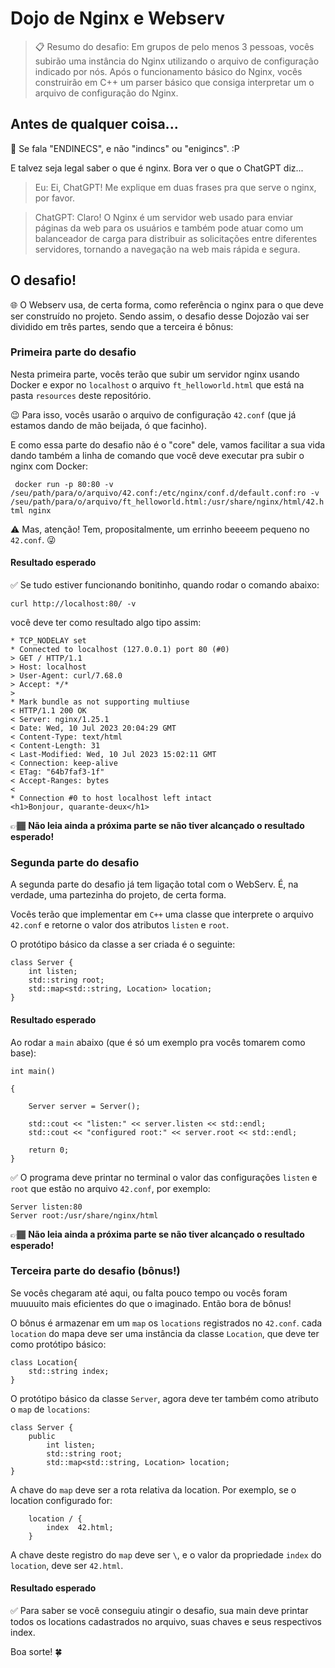 # Dojo de Nginx e Webserv

> 📋 Resumo do desafio: Em grupos de pelo menos 3 pessoas, vocês subirão uma instância do Nginx utilizando o arquivo de configuração indicado por nós. Após o funcionamento básico do Nginx, vocês construirão em C++ um parser básico que consiga interpretar um o arquivo de configuração do Nginx.

## Antes de qualquer coisa...

📢 Se fala "ENDINECS", e  não "indincs" ou "enigincs". :P

E talvez seja legal saber o que é nginx. Bora ver o que o ChatGPT diz...

> Eu: Ei, ChatGPT! Me explique em duas frases pra que serve o nginx, por favor.

> ChatGPT: Claro! O Nginx é um servidor web usado para enviar páginas da web para os usuários e também pode atuar como um balanceador de carga para distribuir as solicitações entre diferentes servidores, tornando a navegação na web mais rápida e segura.

## O desafio!

🌐 O Webserv usa, de certa forma, como referência o nginx para o que deve ser construído no projeto. Sendo assim, o desafio desse Dojozão vai ser dividido em três partes, sendo que a terceira é bônus:

### Primeira parte do desafio

Nesta primeira parte, vocês terão que subir um servidor nginx usando Docker e expor no `localhost` o arquivo `ft_helloworld.html` que está na pasta `resources` deste repositório.

😉 Para isso, vocês usarão o arquivo de configuração `42.conf` (que já estamos dando de mão beijada, ó que facinho).

E como essa parte do desafio não é o "core" dele, vamos facilitar a sua vida dando também a linha de comando que você deve executar pra subir o nginx com Docker:

` docker run -p 80:80 -v /seu/path/para/o/arquivo/42.conf:/etc/nginx/conf.d/default.conf:ro -v /seu/path/para/o/arquivo/ft_helloworld.html:/usr/share/nginx/html/42.html nginx`

⚠️ Mas, atenção! Tem, propositalmente, um errinho beeeem pequeno no `42.conf`. 😜

#### Resultado esperado

✅ Se tudo estiver funcionando bonitinho, quando rodar o comando abaixo:

`curl http://localhost:80/ -v`

você deve ter como resultado algo tipo assim:

```*   Trying 127.0.0.1:80...
* TCP_NODELAY set
* Connected to localhost (127.0.0.1) port 80 (#0)
> GET / HTTP/1.1
> Host: localhost
> User-Agent: curl/7.68.0
> Accept: */*
>
* Mark bundle as not supporting multiuse
< HTTP/1.1 200 OK
< Server: nginx/1.25.1
< Date: Wed, 10 Jul 2023 20:04:29 GMT
< Content-Type: text/html
< Content-Length: 31
< Last-Modified: Wed, 10 Jul 2023 15:02:11 GMT
< Connection: keep-alive
< ETag: "64b7faf3-1f"
< Accept-Ranges: bytes
<
* Connection #0 to host localhost left intact
<h1>Bonjour, quarante-deux</h1>
```

👉🏾 **Não leia ainda a próxima parte se não tiver alcançado o resultado esperado!**

### Segunda parte do desafio

A segunda parte do desafio já tem ligação total com o WebServ. É, na verdade, uma partezinha do projeto, de certa forma.

Vocês terão que implementar em `C++` uma classe que interprete o arquivo `42.conf` e retorne o valor dos atributos `listen` e `root`.

O protótipo básico da classe a ser criada é o seguinte:

```
class Server {
	int listen;
	std::string root;
	std::map<std::string, Location> location;
}
```

#### Resultado esperado

Ao rodar a `main` abaixo (que é só um exemplo pra vocês tomarem como base):

```
int main()

{

    Server server = Server();

    std::cout << "listen:" << server.listen << std::endl;
    std::cout << "configured root:" << server.root << std::endl;
    
    return 0;
}
```

✅ O programa deve printar no terminal o valor das configurações `listen` e `root` que estão no arquivo `42.conf`, por exemplo:

```
Server listen:80
Server root:/usr/share/nginx/html
```

👉🏾 **Não leia ainda a próxima parte se não tiver alcançado o resultado esperado!**


### Terceira parte do desafio (bônus!)

Se vocês chegaram até aqui, ou falta pouco tempo ou vocês foram muuuuito mais eficientes do que o imaginado. Então bora de bônus!

O bônus é armazenar em um `map` os `locations` registrados no `42.conf`. cada `location` do mapa deve ser uma instância da classe `Location`, que deve ter como protótipo básico:

```
class Location{
	std::string index;
}
```

O protótipo básico da classe `Server`, agora deve ter também como atributo o `map` de `locations`:

```
class Server {
	public 
		int listen;
		std::string root;
		std::map<std::string, Location> location;
}
```

A chave do `map` deve ser a rota relativa da location. Por exemplo, se o location configurado for:

```
    location / {
        index  42.html;
    }
```

A chave deste registro do `map` deve ser `\`, e o valor da propriedade `index` do `location`, deve ser `42.html`.

#### Resultado esperado

✅ 
Para saber se você conseguiu atingir o desafio, sua main deve printar todos os locations cadastrados no arquivo, suas chaves e seus respectivos index.

Boa sorte! 🍀